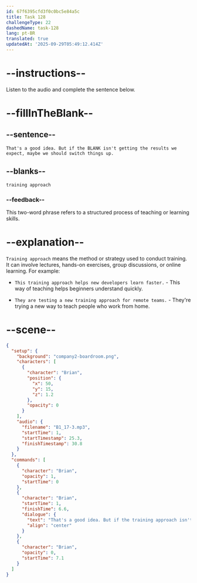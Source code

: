 ```yaml
---
id: 67f6395cfd3f0c0bc5e84a5c
title: Task 128
challengeType: 22
dashedName: task-128
lang: pt-BR
translated: true
updatedAt: '2025-09-29T05:49:12.414Z'
---
```


<!-- (audio) Brian: That's a good idea. But if the training approach isn't getting the results we expect, maybe we should switch things up. -->

# --instructions--

Listen to the audio and complete the sentence below.

# --fillInTheBlank--

## --sentence--

`That's a good idea. But if the BLANK isn't getting the results we expect, maybe we should switch things up.`

## --blanks--

`training approach`

### --feedback--

This two-word phrase refers to a structured process of teaching or learning skills.

# --explanation--

`Training approach` means the method or strategy used to conduct training. It can involve lectures, hands-on exercises, group discussions, or online learning. For example:

- `This training approach helps new developers learn faster.` - This way of teaching helps beginners understand quickly.

- `They are testing a new training approach for remote teams.` - They're trying a new way to teach people who work from home.

# --scene--

```json
{
  "setup": {
    "background": "company2-boardroom.png",
    "characters": [
      {
        "character": "Brian",
        "position": {
          "x": 50,
          "y": 15,
          "z": 1.2
        },
        "opacity": 0
      }
    ],
    "audio": {
      "filename": "B1_17-3.mp3",
      "startTime": 1,
      "startTimestamp": 25.3,
      "finishTimestamp": 30.8
    }
  },
  "commands": [
    {
      "character": "Brian",
      "opacity": 1,
      "startTime": 0
    },
    {
      "character": "Brian",
      "startTime": 1,
      "finishTime": 6.6,
      "dialogue": {
        "text": "That's a good idea. But if the training approach isn't getting the results we expect, maybe we should switch things up.",
        "align": "center"
      }
    },
    {
      "character": "Brian",
      "opacity": 0,
      "startTime": 7.1
    }
  ]
}
```
